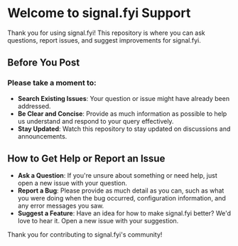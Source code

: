# Welcome to signal.fyi Support

Thank you for using signal.fyi! This repository is where you can ask questions, report issues, and suggest improvements for signal.fyi.

## Before You Post
### Please take a moment to:
- **Search Existing Issues**: Your question or issue might have already been addressed.
- **Be Clear and Concise**: Provide as much information as possible to help us understand and respond to your query effectively.
- **Stay Updated**: Watch this repository to stay updated on discussions and announcements.

## How to Get Help or Report an Issue
- **Ask a Question**: If you're unsure about something or need help, just open a new issue with your question.
- **Report a Bug**: Please provide as much detail as you can, such as what you were doing when the bug occurred, configuration information, and any error messages you saw.
- **Suggest a Feature**: Have an idea for how to make signal.fyi better? We'd love to hear it. Open a new issue with your suggestion.

Thank you for contributing to signal.fyi's community!

